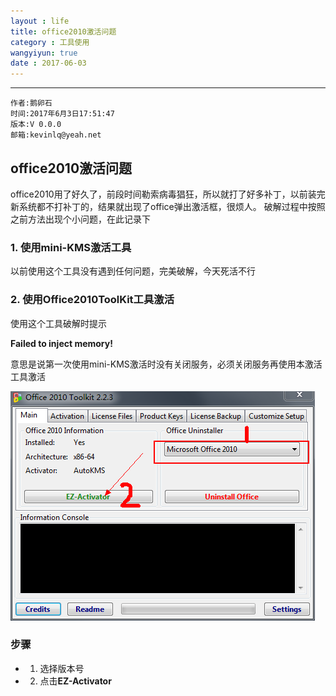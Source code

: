 ```yaml
---
layout : life
title: office2010激活问题
category : 工具使用
wangyiyun: true
date : 2017-06-03
---
```


******

    作者:鹅卵石
    时间:2017年6月3日17:51:47
    版本:V 0.0.0
    邮箱:kevinlq@yeah.net

<!-- more -->

## office2010激活问题

office2010用了好久了，前段时间勒索病毒猖狂，所以就打了好多补丁，以前装完新系统都不打补丁的，结果就出现了office弹出激活框，很烦人。
破解过程中按照之前方法出现个小问题，在此记录下

### 1. 使用mini-KMS激活工具

以前使用这个工具没有遇到任何问题，完美破解，今天死活不行

### 2. 使用Office2010ToolKit工具激活

使用这个工具破解时提示

 **Failed to inject memory!**

意思是说第一次使用mini-KMS激活时没有关闭服务，必须关闭服务再使用本激活工具激活

![方法](/res/img/blog/工具使用/603.png)

### 步骤
* 1. 选择版本号
* 2. 点击**EZ-Activator**

